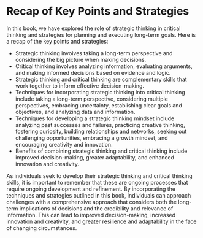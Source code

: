 # Recap of Key Points and Strategies

In this book, we have explored the role of strategic thinking in critical thinking and strategies for planning and executing long-term goals. Here is a recap of the key points and strategies:

* Strategic thinking involves taking a long-term perspective and considering the big picture when making decisions.
* Critical thinking involves analyzing information, evaluating arguments, and making informed decisions based on evidence and logic.
* Strategic thinking and critical thinking are complementary skills that work together to inform effective decision-making.
* Techniques for incorporating strategic thinking into critical thinking include taking a long-term perspective, considering multiple perspectives, embracing uncertainty, establishing clear goals and objectives, and analyzing data and information.
* Techniques for developing a strategic thinking mindset include analyzing past successes and failures, practicing creative thinking, fostering curiosity, building relationships and networks, seeking out challenging opportunities, embracing a growth mindset, and encouraging creativity and innovation.
* Benefits of combining strategic thinking and critical thinking include improved decision-making, greater adaptability, and enhanced innovation and creativity.

As individuals seek to develop their strategic thinking and critical thinking skills, it is important to remember that these are ongoing processes that require ongoing development and refinement. By incorporating the techniques and strategies outlined in this book, individuals can approach challenges with a comprehensive approach that considers both the long-term implications of decisions and the credibility and relevance of information. This can lead to improved decision-making, increased innovation and creativity, and greater resilience and adaptability in the face of changing circumstances.
